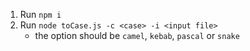 1. Run `npm i`
2. Run `node toCase.js -c <case> -i <input file>`
	- the <case> option should be `camel`, `kebab`, `pascal` or `snake`